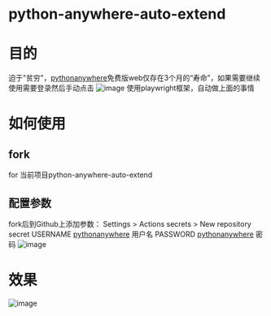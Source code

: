 # python-anywhere-auto-extend

# 目的
迫于"贫穷"，[pythonanywhere](https://www.pythonanywhere.com/)免费版web仅存在3个月的“寿命”，如果需要继续使用需要登录然后手动点击
![image](https://user-images.githubusercontent.com/24218496/168740692-75377f06-c422-49d2-a091-3a61a7ba5958.png)
使用playwright框架，自动做上面的事情

# 如何使用
## fork 
for 当前项目python-anywhere-auto-extend

## 配置参数
fork后到Github上添加参数：
Settings > Actions secrets > New repository secret
USERNAME [pythonanywhere](https://www.pythonanywhere.com/) 用户名
PASSWORD [pythonanywhere](https://www.pythonanywhere.com/) 密码
![image](https://user-images.githubusercontent.com/24218496/168741705-fdfed139-3c27-4948-b055-427de2aeea62.png)

# 效果
![image](https://user-images.githubusercontent.com/24218496/168741430-a545eaa7-f27a-4504-8693-e7379e0ea23a.png)

